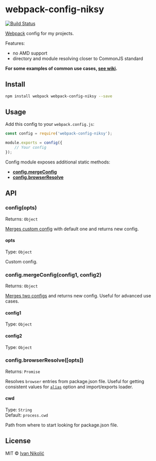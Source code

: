 # webpack-config-niksy

[![Build Status][ci-img]][ci]

[Webpack][webpack] config for my projects.

Features:

* no AMD support
* directory and module resolving closer to CommonJS standard

**For some examples of common use cases, [see wiki][wiki].**

## Install

```sh
npm install webpack webpack-config-niksy --save
```

## Usage

Add this config to your `webpack.config.js`:

```js
const config = require('webpack-config-niksy');

module.exports = config({
	// Your config
});
```

Config module exposes additional static methods:

* [**config.mergeConfig**](#configmergeconfigconfig1-config2)
* [**config.browserResolve**](#configbrowserresolveopts)

## API

### config(opts)

Returns: `Object`

[Merges custom config][webpack-merge] with default one and returns new config.

#### opts

Type: `Object`

Custom config.

### config.mergeConfig(config1, config2)

Returns: `Object`

[Merges two configs][webpack-merge] and returns new config. Useful for advanced use cases.

#### config1

Type: `Object`

#### config2

Type: `Object`

### config.browserResolve([opts])

Returns: `Promise`

Resolves `browser` entries from package.json file. Useful for getting consistent values for [`alias`][webpack-resolve-alias] option and import/exports loader.

#### cwd

Type: `String`  
Default: `process.cwd`

Path from where to start looking for package.json file.

## License

MIT © [Ivan Nikolić](http://ivannikolic.com)

[ci]: https://travis-ci.org/niksy/webpack-config-niksy
[ci-img]: https://travis-ci.org/niksy/webpack-config-niksy.svg?branch=master
[webpack]: https://webpack.github.io/
[webpack-merge]: https://github.com/survivejs/webpack-merge
[webpack-resolve-alias]: https://webpack.github.io/docs/configuration.html#resolve-alias
[wiki]: https://github.com/niksy/webpack-config-niksy/wiki
